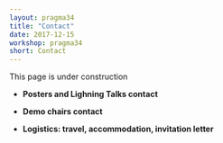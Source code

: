 ```yaml
---
layout: pragma34
title: "Contact"
date: 2017-12-15
workshop: pragma34
short: Contact
---
```


This page is under construction

* **Posters and Lighning Talks contact**


* **Demo chairs contact**


* **Logistics: travel, accommodation, invitation letter**



